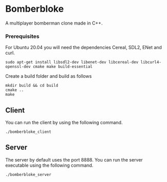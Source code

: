 # Bomberbloke

A multiplayer bomberman clone made in C++.

### Prerequisites

For Ubuntu 20.04 you will need the dependencies Cereal, SDL2, ENet and curl.

```
sudo apt-get install libsdl2-dev libenet-dev libcereal-dev libcurl4-openssl-dev cmake make build-essential
```

Create a build folder and build as follows
```
mkdir build && cd build
cmake ..
make
```


## Client

You can run the client by using the following command.
```
./bomberbloke_client
```

## Server

The server by default uses the port 8888. You can run the server executable using the following command.
```
./bomberbloke_server
```
